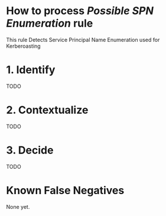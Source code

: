 # How to process *Possible SPN Enumeration* rule
This rule Detects Service Principal Name Enumeration used for Kerberoasting

# 1. Identify
TODO

# 2. Contextualize
TODO

# 3. Decide
TODO

# Known False Negatives
None yet.
